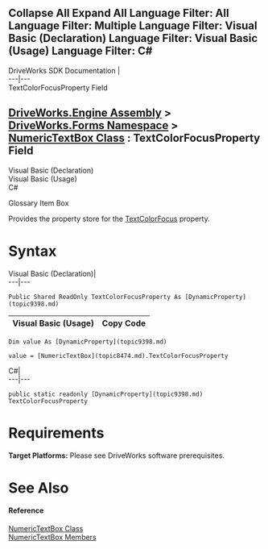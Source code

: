        

 Collapse All Expand All  Language Filter: All  Language Filter: Multiple  Language Filter: Visual Basic (Declaration) Language Filter: Visual Basic (Usage) Language Filter: C#  
---  
DriveWorks SDK Documentation  |   
---|---  
TextColorFocusProperty Field   
  
[DriveWorks.Engine Assembly](topic2156.md) > [DriveWorks.Forms Namespace](topic7266.md) > [NumericTextBox Class](topic8474.md) : TextColorFocusProperty Field  
---  
  
Visual Basic (Declaration)    
Visual Basic (Usage)    
C# 

Glossary Item Box

Provides the property store for the [TextColorFocus](topic8516.md) property. 

# Syntax

Visual Basic (Declaration)|   
---|---  
      
    
    Public Shared ReadOnly TextColorFocusProperty As [DynamicProperty](topic9398.md)  
  
Visual Basic (Usage)| Copy Code  
---|---  
      
    
    Dim value As [DynamicProperty](topic9398.md)
     
    value = [NumericTextBox](topic8474.md).TextColorFocusProperty  
  
C#|   
---|---  
      
    
    public static readonly [DynamicProperty](topic9398.md) TextColorFocusProperty  
  
# Requirements

**Target Platforms:** Please see DriveWorks software prerequisites.

# See Also

#### Reference

[NumericTextBox Class](topic8474.md)   
[NumericTextBox Members](topic8475.md)


